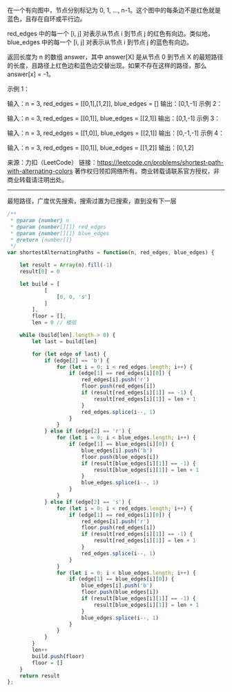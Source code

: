 
在一个有向图中，节点分别标记为 0, 1, ..., n-1。这个图中的每条边不是红色就是蓝色，且存在自环或平行边。

red_edges 中的每一个 [i, j] 对表示从节点 i 到节点 j 的红色有向边。类似地，blue_edges 中的每一个 [i, j] 对表示从节点 i 到节点 j 的蓝色有向边。

返回长度为 n 的数组 answer，其中 answer[X] 是从节点 0 到节点 X 的最短路径的长度，且路径上红色边和蓝色边交替出现。如果不存在这样的路径，那么 answer[x] = -1。


示例 1：

输入：n = 3, red_edges = [[0,1],[1,2]], blue_edges = []
输出：[0,1,-1]
示例 2：

输入：n = 3, red_edges = [[0,1]], blue_edges = [[2,1]]
输出：[0,1,-1]
示例 3：

输入：n = 3, red_edges = [[1,0]], blue_edges = [[2,1]]
输出：[0,-1,-1]
示例 4：

输入：n = 3, red_edges = [[0,1]], blue_edges = [[1,2]]
输出：[0,1,2]

来源：力扣（LeetCode）
链接：https://leetcode.cn/problems/shortest-path-with-alternating-colors
著作权归领扣网络所有。商业转载请联系官方授权，非商业转载请注明出处。

---

最短路径，广度优先搜索，搜索过置为已搜索，直到没有下一层

```javascript
/**
 * @param {number} n
 * @param {number[][]} red_edges
 * @param {number[][]} blue_edges
 * @return {number[]}
 */
var shortestAlternatingPaths = function(n, red_edges, blue_edges) {

	let result = Array(n).fill(-1)
	result[0] = 0

	let build = [
			[
				[0, 0, 's']
			]
		],
		floor = [],
		len = 0 // 楼层

	while (build[len].length > 0) {
		let last = build[len]

		for (let edge of last) {
			if (edge[2] == 'b') {
				for (let i = 0; i < red_edges.length; i++) {
					if (edge[1] == red_edges[i][0]) {
						red_edges[i].push('r')
						floor.push(red_edges[i])
						if (result[red_edges[i][1]] == -1) {
							result[red_edges[i][1]] = len + 1
						}
						red_edges.splice(i--, 1)
					}
				}
			} else if (edge[2] == 'r') {
				for (let i = 0; i < blue_edges.length; i++) {
					if (edge[1] == blue_edges[i][0]) {
						blue_edges[i].push('b')
						floor.push(blue_edges[i])
						if (result[blue_edges[i][1]] == -1) {
							result[blue_edges[i][1]] = len + 1
						}
						blue_edges.splice(i--, 1)
					}
				}
			} else if (edge[2] == 's') {
				for (let i = 0; i < red_edges.length; i++) {
					if (edge[1] == red_edges[i][0]) {
						red_edges[i].push('r')
						floor.push(red_edges[i])
						if (result[red_edges[i][1]] == -1) {
							result[red_edges[i][1]] = len + 1
						}
						red_edges.splice(i--, 1)
					}
				}
				for (let i = 0; i < blue_edges.length; i++) {
					if (edge[1] == blue_edges[i][0]) {
						blue_edges[i].push('b')
						floor.push(blue_edges[i])
						if (result[blue_edges[i][1]] == -1) {
							result[blue_edges[i][1]] = len + 1
						}
						blue_edges.splice(i--, 1)
					}
				}
			}
		}
		len++
		build.push(floor)
		floor = []
	}
	return result
};
```
